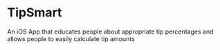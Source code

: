 # TipSmart

An iOS App that educates people about appropriate tip percentages and allows people to easily calculate tip amounts
